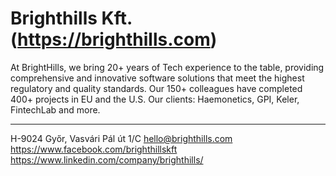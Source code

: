 # Brighthills Kft. (https://brighthills.com)

At BrightHills, we bring 20+ years of Tech experience to the table, providing comprehensive and innovative software solutions that meet the highest regulatory and quality standards. Our 150+ colleagues have completed 400+ projects in EU and the U.S. Our clients: Haemonetics, GPI, Keler, FintechLab and more.

---

H-9024 Győr, Vasvári Pál út 1/C
hello@brighthills.com
https://www.facebook.com/brighthillskft
https://www.linkedin.com/company/brighthills/
